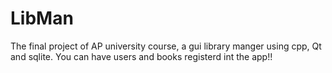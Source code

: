 # LibMan
The final project of AP university course, a gui library manger using cpp, Qt and sqlite.
You can have users and books registerd int the app!!
